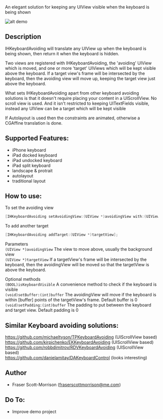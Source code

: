 
An elegant solution for keeping any UIView visible when the keyboard is being shown

![alt demo](https://github.com/IdleHandsApps/IHKeyboardAvoiding/blob/gh-pages/IHKeyboardAvoidingDemo.gif)

## Description

IHKeyboardAvoiding will translate any UIView up when the keyboard is being shown, then return it when the keyboard is hidden.  

Two views are registered with IHKeyboardAvoiding, the 'avoiding' UIView which is moved, and one or more 'target' UIViews which will be kept visible above the keyboard.  If a target view's frame will be intersected by the keyboard, then the avoiding view will move up, keeping the target view just above the keyboard.

What sets IHKeyboardAvoiding apart from other keyboard avoiding solutions is that it doesn't require placing your content in a UIScrollView.  No scroll view is used. And it isn't restricted to keeping UITextFields visible, instead any UIView can be a target which will be kept visible

If Autolayout is used then the constraints are animated, otherwise a CGAffine translation is done.

## Supported Features:

* iPhone keyboard
* iPad docked keyboard
* iPad undocked keyboard
* iPad split keyboard
* landscape & protrait
* autolayout
* traditional layout

## How to use:

To set the avoiding view
```objective-c
[IHKeyboardAvoiding setAvoidingView:(UIView *)avoidingView with:(UIView *)targetView];
```
To add another target
```objective-c
[IHKeyboardAvoiding addTarget:(UIView *)targetView];
```

Parameters   
```(UIView *)avoidingView```   The view to move above, usually the background view  
```(UIView *)targetView```      If a targetView's frame will be intersected by the keyboard, then the avoidingView will be moved so that the targetView is above the keyboard.

Optional methods    
```(BOOL)isKeyboardVisible```   A convenience method to check if the keyboard is visible  
```(void)setBuffer:(int)buffer``` The avoidingView will move if the keyboard is within [buffer] points of the targetView's frame.  Default buffer is 0  
```(void)setPadding:(int)buffer``` The padding to put between the keyboard and target view.  Default padding is 0
## Similar Keyboard avoiding solutions:

https://github.com/michaeltyson/TPKeyboardAvoiding (UIScrollView based)  
https://github.com/kirpichenko/EKKeyboardAvoiding (UIScrollView based)  
https://github.com/robbdimitrov/RDVKeyboardAvoiding (UIScrollView based)  
https://github.com/danielamitay/DAKeyboardControl (looks interesting)

## Author

* Fraser Scott-Morrison (fraserscottmorrison@me.com)

## Do To:

* Improve demo project
